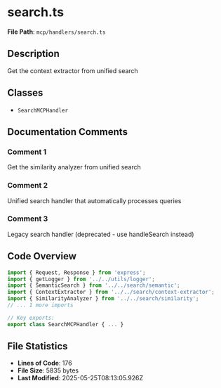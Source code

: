 # search.ts

**File Path**: `mcp/handlers/search.ts`

## Description

Get the context extractor from unified search

## Classes

- `SearchMCPHandler`

## Documentation Comments

### Comment 1

Get the similarity analyzer from unified search

### Comment 2

Unified search handler that automatically processes queries

### Comment 3

Legacy search handler (deprecated - use handleSearch instead)

## Code Overview

```typescript
import { Request, Response } from 'express';
import { getLogger } from '../../utils/logger';
import { SemanticSearch } from '../../search/semantic';
import { ContextExtractor } from '../../search/context-extractor';
import { SimilarityAnalyzer } from '../../search/similarity';
// ... 1 more imports

// Key exports:
export class SearchMCPHandler { ... }
```

## File Statistics

- **Lines of Code**: 176
- **File Size**: 5835 bytes
- **Last Modified**: 2025-05-25T08:13:05.926Z


